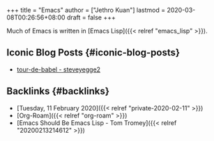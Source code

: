 +++
title = "Emacs"
author = ["Jethro Kuan"]
lastmod = 2020-03-08T00:26:56+08:00
draft = false
+++

Much of Emacs is written in [Emacs Lisp]({{< relref "emacs_lisp" >}}).


## Iconic Blog Posts {#iconic-blog-posts}

-   [tour-de-babel - steveyegge2](https://sites.google.com/site/steveyegge2/tour-de-babel)


## Backlinks {#backlinks}

-   [Tuesday, 11 February 2020]({{< relref "private-2020-02-11" >}})
-   [Org-Roam]({{< relref "org-roam" >}})
-   [Emacs Should Be Emacs Lisp - Tom Tromey]({{< relref "20200213214612" >}})
